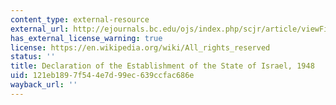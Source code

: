 ```yaml
---
content_type: external-resource
external_url: http://ejournals.bc.edu/ojs/index.php/scjr/article/viewFile/1477/1330
has_external_license_warning: true
license: https://en.wikipedia.org/wiki/All_rights_reserved
status: ''
title: Declaration of the Establishment of the State of Israel, 1948
uid: 121eb189-7f54-4e7d-99ec-639ccfac686e
wayback_url: ''
---
```

